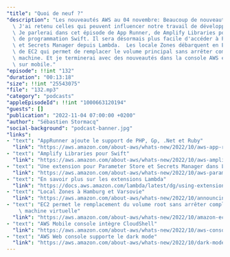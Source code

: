 ```yaml
---
"title": "Quoi de neuf ?"
"description": "Les nouveautés AWS au 04 novembre: Beaucoup de nouveautés cette semaine.\
  \ J'ai retenu celles qui peuvent influencer notre travail de développeurs, de builders.\
  \ Je parlerai dans cet épisode de App Runner, de Amplify Libraries pour le language\
  \ de programmation Swift. Il sera désormais plus facile d'accéder à Parameter Store\
  \ et Secrets Manager depuis Lambda.  Les locale Zones débarquent en Europe. Je parlerai\
  \ de EC2 qui permet de remplacer le volume principal sans arrêter complètement votre\
  \ machine. Et je terminerai avec des nouveautés dans la console AWS et dans la console\
  \ sur mobile."
"episode": !!int "132"
"duration": "00:13:18"
"size": !!int "25543075"
"file": "132.mp3"
"category": "podcasts"
"appleEpisodeId": !!int "1000663120194"
"guests": []
"publication": "2022-11-04 07:00:00 +0200"
"author": "Sébastien Stormacq"
"social-background": "podcast-banner.jpg"
"links":
- "text": "AppRunner ajoute le support de PHP, Gp, .Net et Ruby"
  "link": "https://aws.amazon.com/about-aws/whats-new/2022/10/aws-app-runner-support-php-go-dot-net-ruby-managed-runtimes/"
- "text": "Amplify Libraries pour Swift"
  "link": "https://aws.amazon.com/about-aws/whats-new/2022/10/aws-amplify-library-swift-support-ios-macos/"
- "text": "Une extension pour Parameter Store et Secrets Manager dans Lambda"
  "link": "https://aws.amazon.com/about-aws/whats-new/2022/10/aws-parameters-secrets-lambda-extension/"
- "text": "En savoir plus sur les extensions Lambda"
  "link": "https://docs.aws.amazon.com/lambda/latest/dg/using-extensions.html"
- "text": "Local Zones à Hamburg et Varsovie"
  "link": "https://aws.amazon.com/about-aws/whats-new/2022/10/announcing-general-availability-aws-local-zones-hamburg-warsaw/"
- "text": "EC2 permet le remplacement du volume root sans arrêter completement votre\
    \ machine virtuelle"
  "link": "https://aws.amazon.com/about-aws/whats-new/2022/10/amazon-ec2-enables-patching-guest-operating-system-application-replace-root-volume/"
- "text": "AWS Mobile console intègre CloudShell"
  "link": "https://aws.amazon.com/about-aws/whats-new/2022/10/aws-console-mobile-application-adds-support-aws-cloudshell/"
- "text": "AWS Web console supporte le dark mode"
  "link": "https://aws.amazon.com/about-aws/whats-new/2022/10/dark-mode-support-aws-management-console/"
---
```

